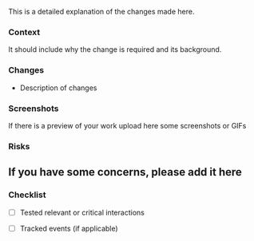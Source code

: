This is a detailed explanation of the changes made here.

### Context
It should include why the change is required and its background.

### Changes
- Description of changes

### Screenshots
If there is a preview of your work upload here some screenshots or GIFs

### Risks
If you have some concerns, please add it here
- 

### Checklist
- [ ] Tested relevant or critical interactions
- [ ] Tracked events (if applicable)

